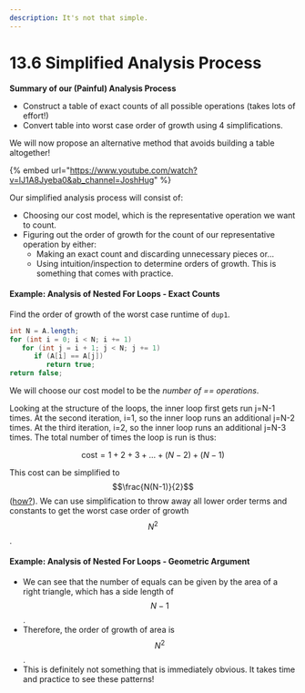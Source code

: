 ```yaml
---
description: It's not that simple.
---
```


# 13.6 Simplified Analysis Process

**Summary of our (Painful) Analysis Process**

* Construct a table of exact counts of all possible operations (takes lots of effort!)
* Convert table into worst case order of growth using 4 simplifications.

We will now propose an alternative method that avoids building a table altogether!

{% embed url="https://www.youtube.com/watch?v=lJ1A8Jyeba0&ab_channel=JoshHug" %}

Our simplified analysis process will consist of:

* Choosing our cost model, which is the representative operation we want to count.
* Figuring out the order of growth for the count of our representative operation by either:
  * Making an exact count and discarding unnecessary pieces or...
  * Using intuition/inspection to determine orders of growth. This is something that comes with practice.

#### Example: Analysis of Nested For Loops - Exact Counts

Find the order of growth of the worst case runtime of `dup1`.

```java
int N = A.length;
for (int i = 0; i < N; i += 1)
   for (int j = i + 1; j < N; j += 1)
      if (A[i] == A[j])
         return true;
return false;
```

We will choose our cost model to be the _number of == operations_.&#x20;

Looking at the structure of the loops, the inner loop first gets run j=N-1 times. At the second iteration, i=1, so the inner loop runs an additional j=N-2 times. At the third iteration, i=2, so the inner loop runs an additional j=N-3 times. The total number of times the loop is run is thus:

$$\text{cost} = 1 + 2 + 3 + \ldots + (N-2) + (N-1)$$

This cost can be simplified to $$\frac{N(N-1)}{2}$$ ([how?](https://en.wikipedia.org/wiki/1_%2B_2_%2B_3_%2B_4_%2B_%E2%8B%AF)). We can use simplification to throw away all lower order terms and constants to get the worst case order of growth $$N^2$$.

#### Example: Analysis of Nested For Loops - Geometric Argument

* We can see that the number of equals can be given by the area of a right triangle, which has a side length of $$N- 1$$.
* Therefore, the order of growth of area is $$N^2$$.​​
* This is definitely not something that is immediately obvious. It takes time and practice to see these patterns!
